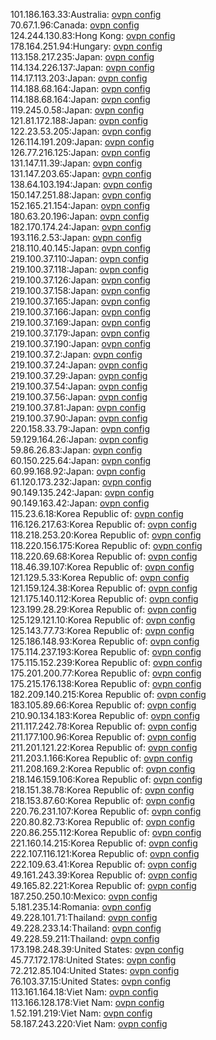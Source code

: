 101.186.163.33:Australia: [ovpn config](vpn/101_186_163_33.ovpn)  
70.67.1.96:Canada: [ovpn config](vpn/70_67_1_96.ovpn)  
124.244.130.83:Hong Kong: [ovpn config](vpn/124_244_130_83.ovpn)  
178.164.251.94:Hungary: [ovpn config](vpn/178_164_251_94.ovpn)  
113.158.217.235:Japan: [ovpn config](vpn/113_158_217_235.ovpn)  
114.134.226.137:Japan: [ovpn config](vpn/114_134_226_137.ovpn)  
114.17.113.203:Japan: [ovpn config](vpn/114_17_113_203.ovpn)  
114.188.68.164:Japan: [ovpn config](vpn/114_188_68_164.ovpn)  
114.188.68.164:Japan: [ovpn config](vpn/114_188_68_164.ovpn)  
119.245.0.58:Japan: [ovpn config](vpn/119_245_0_58.ovpn)  
121.81.172.188:Japan: [ovpn config](vpn/121_81_172_188.ovpn)  
122.23.53.205:Japan: [ovpn config](vpn/122_23_53_205.ovpn)  
126.114.191.209:Japan: [ovpn config](vpn/126_114_191_209.ovpn)  
126.77.216.125:Japan: [ovpn config](vpn/126_77_216_125.ovpn)  
131.147.11.39:Japan: [ovpn config](vpn/131_147_11_39.ovpn)  
131.147.203.65:Japan: [ovpn config](vpn/131_147_203_65.ovpn)  
138.64.103.194:Japan: [ovpn config](vpn/138_64_103_194.ovpn)  
150.147.251.88:Japan: [ovpn config](vpn/150_147_251_88.ovpn)  
152.165.21.154:Japan: [ovpn config](vpn/152_165_21_154.ovpn)  
180.63.20.196:Japan: [ovpn config](vpn/180_63_20_196.ovpn)  
182.170.174.24:Japan: [ovpn config](vpn/182_170_174_24.ovpn)  
193.116.2.53:Japan: [ovpn config](vpn/193_116_2_53.ovpn)  
218.110.40.145:Japan: [ovpn config](vpn/218_110_40_145.ovpn)  
219.100.37.110:Japan: [ovpn config](vpn/219_100_37_110.ovpn)  
219.100.37.118:Japan: [ovpn config](vpn/219_100_37_118.ovpn)  
219.100.37.126:Japan: [ovpn config](vpn/219_100_37_126.ovpn)  
219.100.37.158:Japan: [ovpn config](vpn/219_100_37_158.ovpn)  
219.100.37.165:Japan: [ovpn config](vpn/219_100_37_165.ovpn)  
219.100.37.166:Japan: [ovpn config](vpn/219_100_37_166.ovpn)  
219.100.37.169:Japan: [ovpn config](vpn/219_100_37_169.ovpn)  
219.100.37.179:Japan: [ovpn config](vpn/219_100_37_179.ovpn)  
219.100.37.190:Japan: [ovpn config](vpn/219_100_37_190.ovpn)  
219.100.37.2:Japan: [ovpn config](vpn/219_100_37_2.ovpn)  
219.100.37.24:Japan: [ovpn config](vpn/219_100_37_24.ovpn)  
219.100.37.29:Japan: [ovpn config](vpn/219_100_37_29.ovpn)  
219.100.37.54:Japan: [ovpn config](vpn/219_100_37_54.ovpn)  
219.100.37.56:Japan: [ovpn config](vpn/219_100_37_56.ovpn)  
219.100.37.81:Japan: [ovpn config](vpn/219_100_37_81.ovpn)  
219.100.37.90:Japan: [ovpn config](vpn/219_100_37_90.ovpn)  
220.158.33.79:Japan: [ovpn config](vpn/220_158_33_79.ovpn)  
59.129.164.26:Japan: [ovpn config](vpn/59_129_164_26.ovpn)  
59.86.26.83:Japan: [ovpn config](vpn/59_86_26_83.ovpn)  
60.150.225.64:Japan: [ovpn config](vpn/60_150_225_64.ovpn)  
60.99.168.92:Japan: [ovpn config](vpn/60_99_168_92.ovpn)  
61.120.173.232:Japan: [ovpn config](vpn/61_120_173_232.ovpn)  
90.149.135.242:Japan: [ovpn config](vpn/90_149_135_242.ovpn)  
90.149.163.42:Japan: [ovpn config](vpn/90_149_163_42.ovpn)  
115.23.6.18:Korea Republic of: [ovpn config](vpn/115_23_6_18.ovpn)  
116.126.217.63:Korea Republic of: [ovpn config](vpn/116_126_217_63.ovpn)  
118.218.253.20:Korea Republic of: [ovpn config](vpn/118_218_253_20.ovpn)  
118.220.156.175:Korea Republic of: [ovpn config](vpn/118_220_156_175.ovpn)  
118.220.69.68:Korea Republic of: [ovpn config](vpn/118_220_69_68.ovpn)  
118.46.39.107:Korea Republic of: [ovpn config](vpn/118_46_39_107.ovpn)  
121.129.5.33:Korea Republic of: [ovpn config](vpn/121_129_5_33.ovpn)  
121.159.124.38:Korea Republic of: [ovpn config](vpn/121_159_124_38.ovpn)  
121.175.140.112:Korea Republic of: [ovpn config](vpn/121_175_140_112.ovpn)  
123.199.28.29:Korea Republic of: [ovpn config](vpn/123_199_28_29.ovpn)  
125.129.121.10:Korea Republic of: [ovpn config](vpn/125_129_121_10.ovpn)  
125.143.77.73:Korea Republic of: [ovpn config](vpn/125_143_77_73.ovpn)  
125.186.148.93:Korea Republic of: [ovpn config](vpn/125_186_148_93.ovpn)  
175.114.237.193:Korea Republic of: [ovpn config](vpn/175_114_237_193.ovpn)  
175.115.152.239:Korea Republic of: [ovpn config](vpn/175_115_152_239.ovpn)  
175.201.200.77:Korea Republic of: [ovpn config](vpn/175_201_200_77.ovpn)  
175.215.176.138:Korea Republic of: [ovpn config](vpn/175_215_176_138.ovpn)  
182.209.140.215:Korea Republic of: [ovpn config](vpn/182_209_140_215.ovpn)  
183.105.89.66:Korea Republic of: [ovpn config](vpn/183_105_89_66.ovpn)  
210.90.134.183:Korea Republic of: [ovpn config](vpn/210_90_134_183.ovpn)  
211.117.242.78:Korea Republic of: [ovpn config](vpn/211_117_242_78.ovpn)  
211.177.100.96:Korea Republic of: [ovpn config](vpn/211_177_100_96.ovpn)  
211.201.121.22:Korea Republic of: [ovpn config](vpn/211_201_121_22.ovpn)  
211.203.1.166:Korea Republic of: [ovpn config](vpn/211_203_1_166.ovpn)  
211.208.169.2:Korea Republic of: [ovpn config](vpn/211_208_169_2.ovpn)  
218.146.159.106:Korea Republic of: [ovpn config](vpn/218_146_159_106.ovpn)  
218.151.38.78:Korea Republic of: [ovpn config](vpn/218_151_38_78.ovpn)  
218.153.87.60:Korea Republic of: [ovpn config](vpn/218_153_87_60.ovpn)  
220.76.231.107:Korea Republic of: [ovpn config](vpn/220_76_231_107.ovpn)  
220.80.82.73:Korea Republic of: [ovpn config](vpn/220_80_82_73.ovpn)  
220.86.255.112:Korea Republic of: [ovpn config](vpn/220_86_255_112.ovpn)  
221.160.14.215:Korea Republic of: [ovpn config](vpn/221_160_14_215.ovpn)  
222.107.116.121:Korea Republic of: [ovpn config](vpn/222_107_116_121.ovpn)  
222.109.63.41:Korea Republic of: [ovpn config](vpn/222_109_63_41.ovpn)  
49.161.243.39:Korea Republic of: [ovpn config](vpn/49_161_243_39.ovpn)  
49.165.82.221:Korea Republic of: [ovpn config](vpn/49_165_82_221.ovpn)  
187.250.250.10:Mexico: [ovpn config](vpn/187_250_250_10.ovpn)  
5.181.235.14:Romania: [ovpn config](vpn/5_181_235_14.ovpn)  
49.228.101.71:Thailand: [ovpn config](vpn/49_228_101_71.ovpn)  
49.228.233.14:Thailand: [ovpn config](vpn/49_228_233_14.ovpn)  
49.228.59.211:Thailand: [ovpn config](vpn/49_228_59_211.ovpn)  
173.198.248.39:United States: [ovpn config](vpn/173_198_248_39.ovpn)  
45.77.172.178:United States: [ovpn config](vpn/45_77_172_178.ovpn)  
72.212.85.104:United States: [ovpn config](vpn/72_212_85_104.ovpn)  
76.103.37.15:United States: [ovpn config](vpn/76_103_37_15.ovpn)  
113.161.164.18:Viet Nam: [ovpn config](vpn/113_161_164_18.ovpn)  
113.166.128.178:Viet Nam: [ovpn config](vpn/113_166_128_178.ovpn)  
1.52.191.219:Viet Nam: [ovpn config](vpn/1_52_191_219.ovpn)  
58.187.243.220:Viet Nam: [ovpn config](vpn/58_187_243_220.ovpn)  
